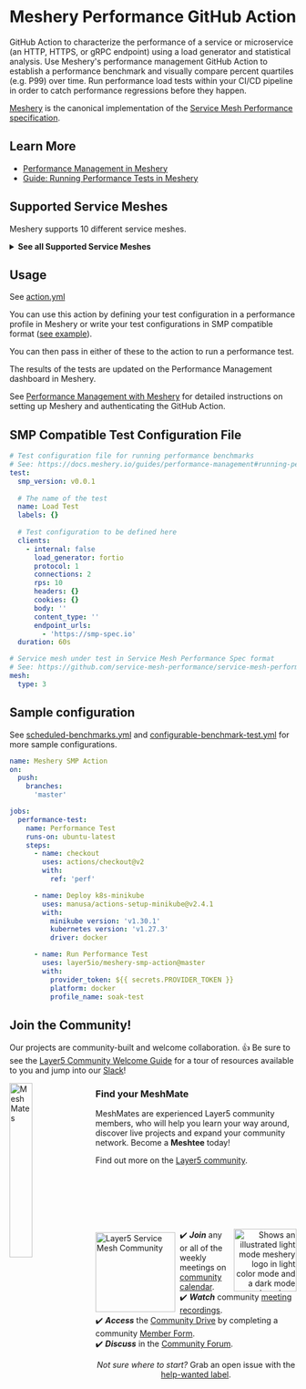 # Meshery Performance GitHub Action

GitHub Action to characterize the performance of a service or microservice (an HTTP, HTTPS, or gRPC endpoint) using a load generator and statistical analysis. Use Meshery's performance management GitHub Action to establish a performance benchmark and visually compare percent quartiles (e.g. P99) over time. Run performance load tests within your CI/CD pipeline in order to catch performance regressions before they happen.

[Meshery](https://meshery.io/) is the canonical implementation of the [Service Mesh Performance specification](https://smp-spec.io/).

## Learn More

- [Performance Management in Meshery](https://docs.meshery.io/functionality/performance-management)
- [Guide: Running Performance Tests in Meshery](https://docs.meshery.io/guides/performance-management)

## Supported Service Meshes

Meshery supports 10 different service meshes.

<details>
  <summary><strong>See all Supported Service Meshes</strong></summary>
<div class="container flex">
  <div class="text editable">
    <p>Service mesh adapters provision, configure, and manage their respective service meshes.
      <table class="adapters">
        <thead style="display:none;">
          <th>Status</th>
          <th>Adapter</th>
        </thead>
        <tbody>
        <tr>
          <td rowspan="9" class="stable-adapters">stable</td>
        </tr>
        <tr>
          <td><a href="https://github.com/layer5io/meshery-istio">
            <img src='https://docs.meshery.io/assets/img/service-meshes/istio.svg' alt='Meshery Adapter for Istio Service Mesh' align="middle" hspace="10px" vspace="5px" height="30px" > Meshery adapter for Istio</a>
          </td>
        </tr>
        <tr>
          <td><a href="https://github.com/layer5io/meshery-linkerd">
            <img src='https://docs.meshery.io/assets/img/service-meshes/linkerd.svg' alt='Linkerd' align="middle" hspace="5px" vspace="5px" height="30px" width="30px"> Meshery adapter for Linkerd</a>
          </td>
        </tr>
        <tr>
          <td><a href="https://github.com/layer5io/meshery-consul">
            <img src='https://docs.meshery.io/assets/img/service-meshes/consul.svg' alt='Consul Connect' align="middle" hspace="5px" vspace="5px" height="30px" width="30px"> Meshery adapter for Consul</a>
          </td>
        </tr>
        <tr>
          <td><a href="https://github.com/layer5io/meshery-octarine">
            <img src='https://docs.meshery.io/assets/img/service-meshes/octarine.svg' alt='Octarine Service Mesh' align="middle" hspace="5px" vspace="5px" height="30px" width="30px">Meshery adapter for Octarine</a>
          </td>
        </tr>
        <tr>
          <td><a href="https://github.com/layer5io/meshery-nsm">
            <img src='https://docs.meshery.io/assets/img/service-meshes/nsm.svg' alt='Network Mesh' align="middle" hspace="5px" vspace="5px" height="30px" width="30px">Meshery adapter for Network Service Mesh</a>
          </td>
        </tr>
         <tr>
           <td><a href="https://github.com/layer5io/meshery-kuma">
             <img src='https://docs.meshery.io/assets/img/service-meshes/kuma.svg' alt='Kuma Service Mesh' align="middle" hspace="5px" vspace="5px" height="30px" width="30px">Meshery adapter for Kuma</a>
           </td>
        </tr>
          <tr>
          <td><a href="https://github.com/layer5io/meshery-osm">
            <img src='https://docs.meshery.io/assets/img/service-meshes/osm.svg' alt='Open Service Mesh' align="middle" hspace="5px" vspace="5px" height="30px" width="30px">Meshery adapter for Open Service Mesh</a>
          </td>
        </tr>
        <tr><td colspan="2" class="stable-adapters"></td></tr>
        <tr>
          <td rowspan="5" class="beta-adapters">beta</td>
        </tr>
         <tr>
          <td><a href="https://github.com/layer5io/meshery-cpx">
            <img src='https://docs.meshery.io/assets/img/service-meshes/citrix.svg' alt='Citrix CPX Service Mesh' align="middle" hspace="5px" vspace="5px" height="30px" width="30px">Meshery adapter for Citrix CPX</a>
          </td>
        </tr>
        <tr>
          <td><a href="https://github.com/layer5io/meshery-traefik-mesh">
            <img src='https://docs.meshery.io/assets/img/service-meshes/traefik-mesh.svg' alt='Traefik Service Mesh' align="middle" hspace="5px" vspace="5px" height="30px" width="30px">Meshery adapter for Traefik Mesh</a>
          </td>
        </tr>
           <tr>
          <td><a href="https://github.com/meshery/meshery-nginx-sm">
            <img src='https://docs.meshery.io/assets/img/service-meshes/nginx-sm.svg' alt='NGINX Service Mesh' align="middle" hspace="5px" vspace="5px" height="30px" width="30px">Meshery adapter for NGINX Service Mesh</a>
          </td>
        </tr>
        <tr><td colspan="2" class="beta-adapters"></td></tr>
        <tr>
          <td rowspan="3" class="alpha-adapters">alpha</td>
        </tr>
        <tr>
          <td><a href="https://github.com/meshery/meshery-tanzu-sm">
            <img src='https://docs.meshery.io/assets/img/service-meshes/tanzu.svg' alt='Tanzu Service Mesh' align="middle" hspace="5px" vspace="5px" height="30px" width="30px">Meshery adapter for Tanzu SM</a>
          </td>
        </tr>
        <tr>
          <td><a href="https://github.com/meshery/meshery-app-mesh">
            <img src='https://docs.meshery.io/assets/img/service-meshes/app-mesh.svg' alt='AWS App Mesh Service Mesh' align="middle" hspace="5px" vspace="5px" height="30px" width="30px">Meshery adapter for App Mesh</a>
          </td>
        </tr>
        <tr><td colspan="2" class="alpha-adapters"></td></tr>
        </tbody>
    </table>
  </p>
</div>
 </details>

## Usage

See [action.yml](action.yml)

You can use this action by defining your test configuration in a performance profile in Meshery or write your test configurations in SMP compatible format ([see example](#smp-compatible-test-configuration-file)).

You can then pass in either of these to the action to run a performance test.

The results of the tests are updated on the Performance Management dashboard in Meshery.

See [Performance Management with Meshery](https://docs.meshery.io/guides/performance-management) for detailed instructions on setting up Meshery and authenticating the GitHub Action.

## SMP Compatible Test Configuration File

```yaml
# Test configuration file for running performance benchmarks
# See: https://docs.meshery.io/guides/performance-management#running-performance-benchmarks-through-mesheryctl
test:
  smp_version: v0.0.1
  
  # The name of the test
  name: Load Test
  labels: {}
  
  # Test configuration to be defined here
  clients:
    - internal: false
      load_generator: fortio
      protocol: 1
      connections: 2
      rps: 10
      headers: {}
      cookies: {}
      body: ''
      content_type: ''
      endpoint_urls:
        - 'https://smp-spec.io'
  duration: 60s

# Service mesh under test in Service Mesh Performance Spec format
# See: https://github.com/service-mesh-performance/service-mesh-performance/blob/master/protos/service_mesh.proto
mesh:
  type: 3
```

## Sample configuration

See [scheduled-benchmarks.yml](.github/workflows/scheduled-benchmarks.yml) and [configurable-benchmark-test.yml](.github/workflows/configurable-benchmark-test.yaml) for more sample configurations.

```yaml
name: Meshery SMP Action
on:
  push:
    branches:
      'master'

jobs:
  performance-test:
    name: Performance Test
    runs-on: ubuntu-latest
    steps:
      - name: checkout
        uses: actions/checkout@v2
        with:
          ref: 'perf'

      - name: Deploy k8s-minikube
        uses: manusa/actions-setup-minikube@v2.4.1
        with:
          minikube version: 'v1.30.1'
          kubernetes version: 'v1.27.3'
          driver: docker

      - name: Run Performance Test
        uses: layer5io/meshery-smp-action@master
        with:
          provider_token: ${{ secrets.PROVIDER_TOKEN }}
          platform: docker
          profile_name: soak-test
```

## Join the Community!

<a name="contributing"></a><a name="community"></a>
Our projects are community-built and welcome collaboration. 👍 Be sure to see the <a href="https://docs.google.com/document/d/17OPtDE_rdnPQxmk2Kauhm3GwXF1R5dZ3Cj8qZLKdo5E/edit">Layer5 Community Welcome Guide</a> for a tour of resources available to you and jump into our <a href="http://slack.layer5.io">Slack</a>!

<p style="clear:both;">
<a href ="https://layer5.io/community/meshmates"><img alt="MeshMates" src=".github/readme/images/Layer5-MeshMentors.png" style="margin-right:10px; margin-bottom:7px;" width="28%" align="left" /></a>
<h3>Find your MeshMate</h3>

<p>MeshMates are experienced Layer5 community members, who will help you learn your way around, discover live projects and expand your community network. 
Become a <b>Meshtee</b> today!</p>

Find out more on the <a href="https://layer5.io/community">Layer5 community</a>. <br />
<br /><br /><br /><br />
</p>

<div>&nbsp;</div>

<a href="https://slack.meshery.io">

<picture align="right">
  <source media="(prefers-color-scheme: dark)" srcset=".github/readme/images//slack-dark-128.png"  width="110px" align="right" style="margin-left:10px;margin-top:10px;">
  <source media="(prefers-color-scheme: light)" srcset=".github/readme/images//slack-128.png" width="110px" align="right" style="margin-left:10px;padding-top:5px;">
  <img alt="Shows an illustrated light mode meshery logo in light color mode and a dark mode meshery logo dark color mode." src=".github/readme/images//slack-128.png" width="110px" align="right" style="margin-left:10px;padding-top:13px;">
</picture>
</a>


<a href="https://meshery.io/community"><img alt="Layer5 Service Mesh Community" src=".github/readme/images//community.svg" style="margin-right:8px;padding-top:5px;" width="140px" align="left" /></a>

<p>
✔️ <em><strong>Join</strong></em> any or all of the weekly meetings on <a href="https://calendar.google.com/calendar/b/1?cid=bGF5ZXI1LmlvX2VoMmFhOWRwZjFnNDBlbHZvYzc2MmpucGhzQGdyb3VwLmNhbGVuZGFyLmdvb2dsZS5jb20">community calendar</a>.<br />
✔️ <em><strong>Watch</strong></em> community <a href="https://www.youtube.com/playlist?list=PL3A-A6hPO2IMPPqVjuzgqNU5xwnFFn3n0">meeting recordings</a>.<br />
✔️ <em><strong>Access</strong></em> the <a href="https://drive.google.com/drive/u/4/folders/0ABH8aabN4WAKUk9PVA">Community Drive</a> by completing a community <a href="https://layer5.io/newcomer">Member Form</a>.<br />
✔️ <em><strong>Discuss</strong></em> in the <a href="https://discuss.layer5.io">Community Forum</a>.<br />

</p>
<p align="center">
<i>Not sure where to start?</i> Grab an open issue with the <a href="https://github.com/issues?q=is%3Aopen+is%3Aissue+archived%3Afalse+org%3Alayer5io+org%3Ameshery+org%3Aservice-mesh-performance+org%3Aservice-mesh-patterns+label%3A%22help+wanted%22+">help-wanted label</a>.</p>
